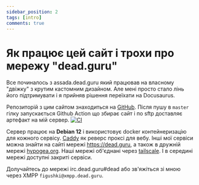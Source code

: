 ```yaml
---
sidebar_position: 2
tags: [intro]
comments: true
---
```


# Як працює цей сайт і трохи про мережу "dead.guru"

Все починалось з assada.dead.guru який працював на власному "двіжку" з крутим кастомним дизайном. Але мені просто стало лінь його підтримувати і я прийняв рішення переїхати на Docusaurus.

Репозиторій з цим сайтом знаходиться на [GitHub](https://github.com/assada/ut3usw.dead.guru/tree/master). Після пушу в `master` гілку запускається Github Action що збирає сайт і по sftp доставляє артефакт на мій сервер. [![CI](https://github.com/assada/ut3usw.dead.guru/actions/workflows/ci.yml/badge.svg)](https://github.com/assada/ut3usw.dead.guru/actions/workflows/ci.yml)

Сервер працює на **Debian 12** і використовує docker контейнеризацію для кожного сервісу. [Caddy](https://caddyserver.com/) як реверс проксі для вебу. Інші мої сервіси можна знайти на сайті мережі https://dead.guru, а також в дружній мережі [hypogea.org](https://hypogea.org). Наші мережі об'єднані через [tailscale](https://github.com/tailscale/tailscale). І в середині мережі доступні закриті сервіси.

Долучайтесь до мережі irc.dead.guru#dead або зв'яжіться зі мною через XMPP `figushki@xmpp.dead.guru`.
